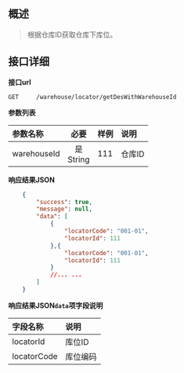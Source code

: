 ## 概述

> 根据仓库ID获取仓库下库位。

##   接口详细

**接口url**

```text
GET     /warehouse/locator/getDesWithWarehouseId
```

**参数列表**

| 参数名称     |      必要       | 样例 | 说明   |
|:------------|:--------------:|:----|:-------|
| warehouseId | 是<br/> String | 111 | 仓库ID |

**响应结果JSON**

```json
    {
        "success": true,
        "message": null,
        "data": [
            {
                "locatorCode": "001-01",
                "locatorId": 111
            },{
                "locatorCode": "001-01",
                "locatorId": 111
            }
            //... ...
        ]
    }
```

**响应结果JSON`data`项字段说明**

| 字段名称     | 说明     |
|:------------|:--------|
| locatorId   | 库位ID   |
| locatorCode | 库位编码 |
